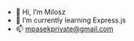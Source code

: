 - 👋 Hi, I’m Milosz
- 🌱 I’m currently learning Express.js
- 📫 mpasekprivate@gmail.com

<!---
milosz-pasek/milosz-pasek is a ✨ special ✨ repository because its `README.md` (this file) appears on your GitHub profile.
You can click the Preview link to take a look at your changes.
--->
